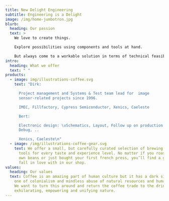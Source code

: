 ```yaml
---
title: New Delight Engineering
subtitle: Engineering is a Delight
image: /img/home-jumbotron.jpg
blurb:
  heading: Our passion
  text: >
    We love to create things.  

    Explore possibilities using components and tools at hand.

    But always come to a workable solution in terms of technical feasibility timing and budget.
intro:
  heading: What we offer
  text: " "
products:
  - image: img/illustrations-coffee.svg
    text: "Dirk:

      Project management and Systems & Test team lead for  image
      sensor-related projects since 1996.

      IMEC, Fillfactory, Cypress Semiconductor, Xenics, Caeleste

      Bert:

      Electronic design: \vSchematics, Layout, Follow up on production,
      Debug, ..

      Xenics, Caeleste\n"
  - image: /img/illustrations-coffee-gear.svg
    text: We offer a small, but carefully curated selection of brewing gear and
      tools for every taste and experience level. No matter if you roast your
      own beans or just bought your first french press, you’ll find a gadget to
      fall in love with in our shop.
values:
  heading: Our values
  text: Coffee is an amazing part of human culture but it has a dark side too –
    one of colonialism and mindless abuse of natural resources and human lives.
    We want to turn this around and return the coffee trade to the drink’s
    exhilarating, empowering and unifying nature.
---
```

